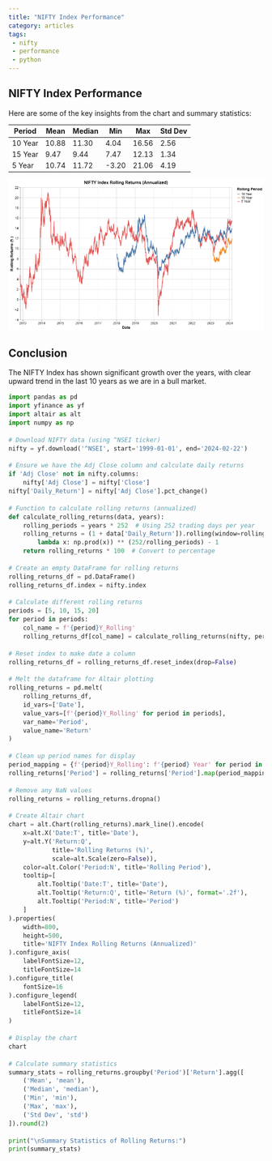 ```yaml
---
title: "NIFTY Index Performance"
category: articles
tags:
 - nifty
 - performance
 - python
---
```


## NIFTY Index Performance

Here are some of the key insights from the chart and summary statistics:

| Period  | Mean  | Median | Min   | Max   | Std Dev |
|---------|-------|--------|-------|-------|---------|
| 10 Year | 10.88 | 11.30  | 4.04  | 16.56 | 2.56    |
| 15 Year | 9.47  | 9.44   | 7.47  | 12.13 | 1.34    |
| 5 Year  | 10.74 | 11.72  | -3.20 | 21.06 | 4.19    |

![NIFTY Index Performance](/assets/images/visualization.png)


## Conclusion

The NIFTY Index has shown significant growth over the years, with clear upward trend in the last 10 years as we are in a bull market.


```python
import pandas as pd
import yfinance as yf
import altair as alt
import numpy as np

# Download NIFTY data (using ^NSEI ticker)
nifty = yf.download('^NSEI', start='1999-01-01', end='2024-02-22')

# Ensure we have the Adj Close column and calculate daily returns
if 'Adj Close' not in nifty.columns:
    nifty['Adj Close'] = nifty['Close']
nifty['Daily_Return'] = nifty['Adj Close'].pct_change()

# Function to calculate rolling returns (annualized)
def calculate_rolling_returns(data, years):
    rolling_periods = years * 252  # Using 252 trading days per year
    rolling_returns = (1 + data['Daily_Return']).rolling(window=rolling_periods).apply(
        lambda x: np.prod(x)) ** (252/rolling_periods) - 1
    return rolling_returns * 100  # Convert to percentage

# Create an empty DataFrame for rolling returns
rolling_returns_df = pd.DataFrame()
rolling_returns_df.index = nifty.index

# Calculate different rolling returns
periods = [5, 10, 15, 20]
for period in periods:
    col_name = f'{period}Y_Rolling'
    rolling_returns_df[col_name] = calculate_rolling_returns(nifty, period)

# Reset index to make date a column
rolling_returns_df = rolling_returns_df.reset_index(drop=False)

# Melt the dataframe for Altair plotting
rolling_returns = pd.melt(
    rolling_returns_df,
    id_vars=['Date'],
    value_vars=[f'{period}Y_Rolling' for period in periods],
    var_name='Period',
    value_name='Return'
)

# Clean up period names for display
period_mapping = {f'{period}Y_Rolling': f'{period} Year' for period in periods}
rolling_returns['Period'] = rolling_returns['Period'].map(period_mapping)

# Remove any NaN values
rolling_returns = rolling_returns.dropna()

# Create Altair chart
chart = alt.Chart(rolling_returns).mark_line().encode(
    x=alt.X('Date:T', title='Date'),
    y=alt.Y('Return:Q', 
            title='Rolling Returns (%)', 
            scale=alt.Scale(zero=False)),
    color=alt.Color('Period:N', title='Rolling Period'),
    tooltip=[
        alt.Tooltip('Date:T', title='Date'),
        alt.Tooltip('Return:Q', title='Return (%)', format='.2f'),
        alt.Tooltip('Period:N', title='Period')
    ]
).properties(
    width=800,
    height=500,
    title='NIFTY Index Rolling Returns (Annualized)'
).configure_axis(
    labelFontSize=12,
    titleFontSize=14
).configure_title(
    fontSize=16
).configure_legend(
    labelFontSize=12,
    titleFontSize=14
)

# Display the chart
chart

# Calculate summary statistics
summary_stats = rolling_returns.groupby('Period')['Return'].agg([
    ('Mean', 'mean'),
    ('Median', 'median'),
    ('Min', 'min'),
    ('Max', 'max'),
    ('Std Dev', 'std')
]).round(2)

print("\nSummary Statistics of Rolling Returns:")
print(summary_stats)
```


